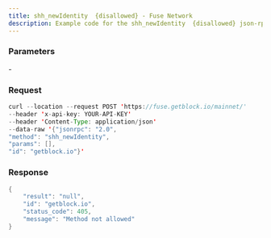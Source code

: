 ```yaml
---
title: shh_newIdentity  {disallowed} - Fuse Network
description: Example code for the shh_newIdentity  {disallowed} json-rpc method. Сomplete guide on how to use shh_newIdentity  {disallowed} json-rpc in GetBlock.io Web3 documentation.
---
```


### Parameters


\-

### Request

``` java
curl --location --request POST 'https://fuse.getblock.io/mainnet/' 
--header 'x-api-key: YOUR-API-KEY' 
--header 'Content-Type: application/json' 
--data-raw '{"jsonrpc": "2.0",
"method": "shh_newIdentity",
"params": [],
"id": "getblock.io"}'
```

###  Response

``` java
{
    "result": "null",
    "id": "getblock.io",
    "status_code": 405,
    "message": "Method not allowed"
}
```


